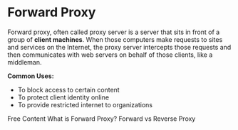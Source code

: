 # Forward Proxy

 Forward proxy, often called proxy server is a server that sits in front of a group of **client machines**. When those computers make requests to sites and services on the Internet, the proxy server intercepts those requests and then communicates with web servers on behalf of those clients, like a middleman.

**Common Uses:**

* To block access to certain content
* To protect client identity online
* To provide restricted internet to organizations

<ResourceGroupTitle>Free Content</ResourceGroupTitle>
<BadgeLink colorScheme='yellow' badgeText='Read' href='https://www.fortinet.com/resources/cyberglossary/proxy-server'>What is Forward Proxy?</BadgeLink>
<BadgeLink badgeText='Read' href='https://oxylabs.io/blog/reverse-proxy-vs-forward-proxy'>Forward vs Reverse Proxy</BadgeLink>